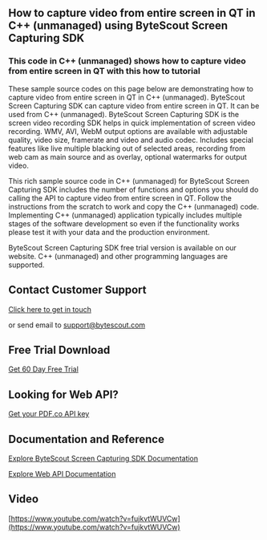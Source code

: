 ## How to capture video from entire screen in QT in C++ (unmanaged) using ByteScout Screen Capturing SDK

### This code in C++ (unmanaged) shows how to capture video from entire screen in QT with this how to tutorial

These sample source codes on this page below are demonstrating how to capture video from entire screen in QT in C++ (unmanaged). ByteScout Screen Capturing SDK can capture video from entire screen in QT. It can be used from C++ (unmanaged). ByteScout Screen Capturing SDK is the screen video recording SDK helps in quick implementation of screen video recording. WMV, AVI, WebM output options are available with adjustable quality, video size, framerate and video and audio codec. Includes special features like live multiple blacking out of selected areas, recording from web cam as main source and as overlay, optional watermarks for output video.

This rich sample source code in C++ (unmanaged) for ByteScout Screen Capturing SDK includes the number of functions and options you should do calling the API to capture video from entire screen in QT. Follow the instructions from the scratch to work and copy the C++ (unmanaged) code. Implementing C++ (unmanaged) application typically includes multiple stages of the software development so even if the functionality works please test it with your data and the production environment.

ByteScout Screen Capturing SDK free trial version is available on our website. C++ (unmanaged) and other programming languages are supported.

## Contact Customer Support

[Click here to get in touch](https://bytescout.zendesk.com/hc/en-us/requests/new?subject=ByteScout%20Screen%20Capturing%20SDK%20Question)

or send email to [support@bytescout.com](mailto:support@bytescout.com?subject=ByteScout%20Screen%20Capturing%20SDK%20Question) 

## Free Trial Download

[Get 60 Day Free Trial](https://bytescout.com/download/web-installer?utm_source=github-readme)

## Looking for Web API? 

[Get your PDF.co API key](https://pdf.co/documentation/api?utm_source=github-readme)

## Documentation and Reference

[Explore ByteScout Screen Capturing SDK Documentation](https://bytescout.com/documentation/index.html?utm_source=github-readme)

[Explore Web API Documentation](https://pdf.co/documentation/api?utm_source=github-readme)

## Video

[https://www.youtube.com/watch?v=fujkvtWUVCw](https://www.youtube.com/watch?v=fujkvtWUVCw)